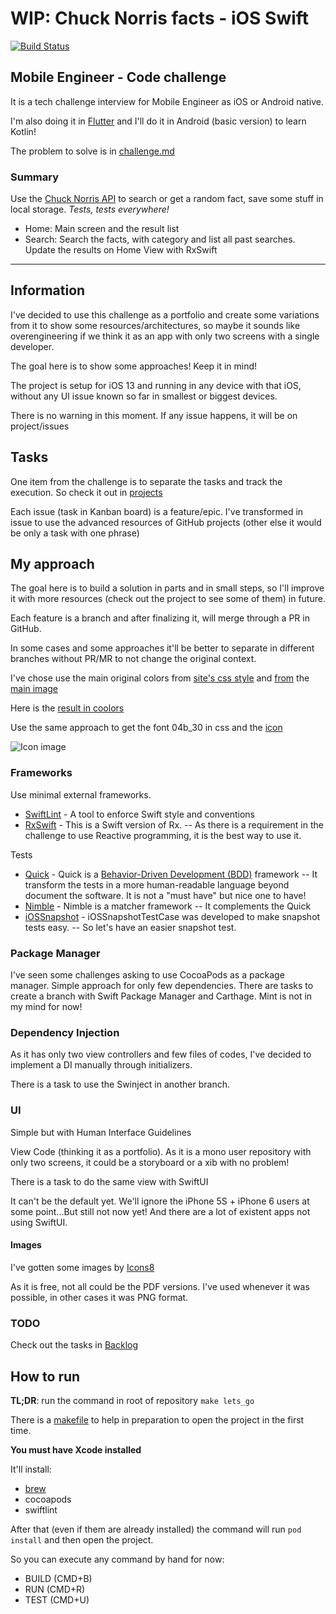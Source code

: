 # WIP: Chuck Norris facts - iOS Swift

[![Build Status](https://app.bitrise.io/app/393cf6c71a71d8ae/status.svg?token=1IqoCnYbN7EHmByZJg0Rgw&branch=main)](https://app.bitrise.io/app/393cf6c71a71d8ae)

## Mobile Engineer - Code challenge

It is a tech challenge interview for Mobile Engineer as iOS or Android native.

I'm also doing it in [Flutter](https://github.com/GabrielRozendo/ChuckNorris_Flutter) and I'll do it in Android (basic version) to learn Kotlin!

The problem to solve is in [challenge.md](challenge/challenge.md)

### Summary

Use the [Chuck Norris API](https://api.chucknorris.io/) to search or get a random fact, save some stuff in local storage. _Tests, tests everywhere!_

- Home: Main screen and the result list
- Search: Search the facts, with category and list all past searches. Update the results on Home View with RxSwift

---

## Information

I've decided to use this challenge as a portfolio and create some variations from it to show some resources/architectures, so maybe it sounds like overengineering if we think it as an app with only two screens with a single developer.

The goal here is to show some approaches! Keep it in mind!

The project is setup for iOS 13 and running in any device with that iOS, without any UI issue known so far in smallest or biggest devices.

There is no warning in this moment. If any issue happens, it will be on project/issues

## Tasks

One item from the challenge is to separate the tasks and track the execution.
So check it out in [projects](https://github.com/GabrielRozendo/ChuckNorris_challenge_iOS/projects)

Each issue (task in Kanban board) is a feature/epic.
I've transformed in issue to use the advanced resources of GitHub projects (other else it would be only a task with one phrase)

## My approach

The goal here is to build a solution in parts and in small steps, so I'll improve it with more resources (check out the project to see some of them) in future.

Each feature is a branch and after finalizing it, will merge through a PR in GitHub.

In some cases and some approaches it'll be better to separate in different branches without PR/MR to not change the original context.

I've chose use the main original colors from [site's css style](https://api.chucknorris.io/css/styles.css) and [from](https://coolors.co/image-picker) the [main image](https://api.chucknorris.io/img/chucknorris_logo_coloured_small@2x.png)

Here is the [result in coolors](https://coolors.co/222222-228dbb-f15a24-8c6239)

Use the same approach to get the font 04b_30 in css and the [icon](https://api.chucknorris.io/img/favicon.ico)

![Icon image](https://api.chucknorris.io/img/favicon.ico "Icon image")

### Frameworks

Use minimal external frameworks.

- [SwiftLint](https://github.com/realm/SwiftLint) - A tool to enforce Swift style and conventions
- [RxSwift](https://github.com/ReactiveX/RxSwift) - This is a Swift version of Rx. -- As there is a requirement in the challenge to use Reactive programming, it is the best way to use it.

Tests

- [Quick](https://github.com/Quick/Quick) - Quick is a [Behavior-Driven Development (BDD)](https://en.wikipedia.org/wiki/Behavior-driven_development) framework -- It transform the tests in a more human-readable language beyond document the software. It is not a "must have" but nice one to have!
- [Nimble](https://github.com/Quick/Nimble) - Nimble is a matcher framework -- It complements the Quick
- [iOSSnapshot](https://github.com/uber/ios-snapshot-test-case) - iOSSnapshotTestCase was developed to make snapshot tests easy. -- So let's have an easier snapshot test.

### Package Manager

I've seen some challenges asking to use CocoaPods as a package manager.
Simple approach for only few dependencies.
There are tasks to create a branch with Swift Package Manager and Carthage. Mint is not in my mind for now!

### Dependency Injection

As it has only two view controllers and few files of codes, I've decided to implement a DI manually through initializers.

There is a task to use the Swinject in another branch.

### UI

Simple but with Human Interface Guidelines

View Code (thinking it as a portfolio). As it is a mono user repository with only two screens, it could be a storyboard or a xib with no problem!

There is a task to do the same view with SwiftUI

It can't be the default yet. We'll ignore the iPhone 5S + iPhone 6 users at some point...But still not now yet!
And there are a lot of existent apps not using SwiftUI.

#### Images

I've gotten some images by [Icons8]("https://icons8.com")

As it is free, not all could be the PDF versions. I've used whenever it was possible, in other cases it was PNG format.

### TODO

Check out the tasks in [Backlog](https://github.com/GabrielRozendo/ChuckNorris_challenge_iOS/projects)

## How to run

**TL;DR**: run the command in root of repository
```make lets_go```

There is a [makefile](https://en.wikipedia.org/wiki/Makefile) to help in preparation to open the project in the first time.

**You must have Xcode installed**

It'll install:
- [brew](https://github.com/Homebrew/brew)
- cocoapods
- swiftlint

After that (even if them are already installed) the command will run ```pod install``` and then open the project.

So you can execute any command by hand for now:
- BUILD (CMD+B)
- RUN (CMD+R)
- TEST (CMD+U)
